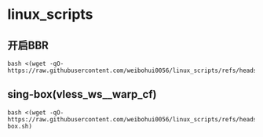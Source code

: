 # linux_scripts

## 开启BBR
```
bash <(wget -qO- https://raw.githubusercontent.com/weibohui0056/linux_scripts/refs/heads/main/open_bbr.sh)
```

## sing-box(vless_ws__warp_cf)
```
bash <(wget -qO- https://raw.githubusercontent.com/weibohui0056/linux_scripts/refs/heads/main/sing-box.sh)
```

